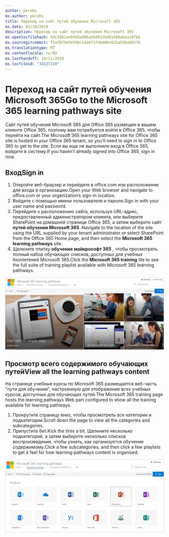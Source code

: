 ```yaml
---
author: pkrebs
ms.author: pkrebs
title: Переход на сайт путей обучения Microsoft 365
ms.date: 02/18/2019
description: Переход на сайт путей обучения Microsoft 365
ms.openlocfilehash: 5dc15b1ae0458a89ba26d012b481406abeac6fbb
ms.sourcegitcommit: f5a7079d56598c14aef2f4b886c025a59ba89276
ms.translationtype: MT
ms.contentlocale: ru-RU
ms.lasthandoff: 10/21/2019
ms.locfileid: "34327210"
---
```

# <a name="go-to-the-microsoft-365-learning-pathways-site"></a><span data-ttu-id="2d123-103">Переход на сайт путей обучения Microsoft 365</span><span class="sxs-lookup"><span data-stu-id="2d123-103">Go to the Microsoft 365 learning pathways site</span></span>

<span data-ttu-id="2d123-104">Сайт путей обучения Microsoft 365 для Office 365 размещен в вашем клиенте Office 365, поэтому вам потребуется войти в Office 365, чтобы перейти на сайт.</span><span class="sxs-lookup"><span data-stu-id="2d123-104">The Microsoft 365 learning pathways site for Office 365 site is hosted in your Office 365 tenant, so you'll need to sign in to Office 365 to get to the site.</span></span> <span data-ttu-id="2d123-105">Если вы еще не выполнили вход в Office 365, войдите в систему.</span><span class="sxs-lookup"><span data-stu-id="2d123-105">If you haven’t already signed into Office 365, sign in now.</span></span> 

## <a name="sign-in"></a><span data-ttu-id="2d123-106">Вход</span><span class="sxs-lookup"><span data-stu-id="2d123-106">Sign in</span></span>  

1.  <span data-ttu-id="2d123-107">Откройте веб-браузер и перейдите в office.com или расположение для входа в организацию.</span><span class="sxs-lookup"><span data-stu-id="2d123-107">Open your Web browser and navigate to office.com or your organization’s sign-in location.</span></span> 
2.  <span data-ttu-id="2d123-108">Войдите с помощью имени пользователя и пароля.</span><span class="sxs-lookup"><span data-stu-id="2d123-108">Sign in with your user name and password.</span></span>
3.  <span data-ttu-id="2d123-109">Перейдите к расположению сайта, используя URL-адрес, предоставленный администратором клиента, или выберите SharePoint на домашней странице Office 365, а затем выберите сайт **путей обучения Microsoft 365** .</span><span class="sxs-lookup"><span data-stu-id="2d123-109">Navigate to the location of the site using the URL supplied by your tenant administrator or select SharePoint from the Office 365 Home page, and then select the **Microsoft 365 learning pathways** site.</span></span> 
5. <span data-ttu-id="2d123-110">Щелкните плитку **обучение майкрософт 365** , чтобы просмотреть полный набор обучающих списков, доступных для учебных бюллетеней Microsoft 365.</span><span class="sxs-lookup"><span data-stu-id="2d123-110">Click the **Microsoft 365 training** tile to see the full suite of training playlist available with Microsoft 365 learning pathways.</span></span> 

![кг-Гото. png](media/cg-goto.png)

## <a name="view-all-the-learning-pathways-content"></a><span data-ttu-id="2d123-112">Просмотр всего содержимого обучающих путей</span><span class="sxs-lookup"><span data-stu-id="2d123-112">View all the learning pathways content</span></span>
<span data-ttu-id="2d123-113">На странице учебные курсы по Microsoft 365 размещается веб-часть "пути для обучения", настроенную для отображения всех учебных курсов, доступных для обучающих путей.</span><span class="sxs-lookup"><span data-stu-id="2d123-113">The Microsoft 365 training page hosts the learning pathways Web part configured to show all the training available for learning pathways.</span></span> 

1. <span data-ttu-id="2d123-114">Прокрутите страницу вниз, чтобы просмотреть все категории и подкатегории.</span><span class="sxs-lookup"><span data-stu-id="2d123-114">Scroll down the page to view all the categories and subcategories.</span></span>
2. <span data-ttu-id="2d123-115">Припустите бит.</span><span class="sxs-lookup"><span data-stu-id="2d123-115">Kick the tires a bit.</span></span> <span data-ttu-id="2d123-116">Щелкните несколько подкатегорий, а затем выберите несколько списков воспроизведения, чтобы узнать, как организуется обучение содержимому.</span><span class="sxs-lookup"><span data-stu-id="2d123-116">Click a few subcategories, and then click a few playlists to get a feel for how learning pathways content is organized.</span></span> 

![кг-готоалл. png](media/cg-gotoall.png)

